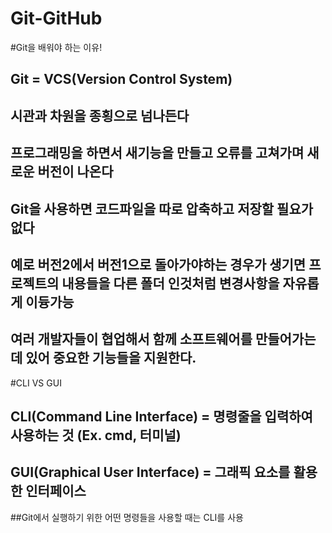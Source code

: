 # Git-GitHub

#Git을 배워야 하는 이유!
## Git = VCS(Version Control System)
## 시관과 차원을 종횡으로 넘나든다
## 프로그래밍을 하면서 새기능을 만들고 오류를 고쳐가며 새로운 버전이 나온다
## Git을 사용하면 코드파일을 따로 압축하고 저장할 필요가 없다 
## 예로 버전2에서 버전1으로 돌아가야하는 경우가 생기면 프로젝트의 내용들을 다른 폴더 인것처럼 변경사항을 자유롭게 이듕가능 
## 여러 개발자들이 협업해서 함께 소프트웨어를 만들어가는데 있어 중요한 기능들을 지원한다.


#CLI VS GUI
## CLI(Command Line Interface) = 명령줄을 입력하여 사용하는 것 (Ex. cmd, 터미널)
## GUI(Graphical User Interface) = 그래픽 요소를 활용한 인터페이스

##Git에서 실행하기 위한 어떤 명령들을 사용할 때는 CLI를 사용 

